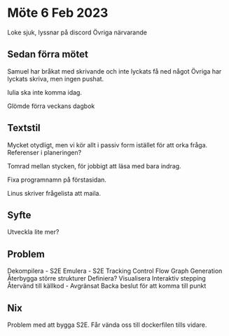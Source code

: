 # Möte 6 Feb 2023

Loke sjuk, lyssnar på discord
Övriga närvarande

## Sedan förra mötet

Samuel har bråkat med skrivande och inte lyckats få ned något
Övriga har lyckats skriva, men ingen pushat.

Iulia ska inte komma idag.

Glömde förra veckans dagbok

## Textstil

Mycket otydligt, men vi kör allt i passiv form istället för att orka fråga.
Referenser i planeringen?

Tomrad mellan stycken, för jobbigt att läsa med bara indrag.

Fixa programnamn på förstasidan.

Linus skriver frågelista att maila.

## Syfte

Utveckla lite mer?

## Problem

Dekompilera - S2E
Emulera - S2E
Tracking
Control Flow Graph Generation
	Återbygga större strukturer
	Definiera?
Visualisera
Interaktiv stepping
Återvänd till källkod - Avgränsat
Backa beslut för att komma till punkt

## Nix

Problem med att bygga S2E. Får vända oss till dockerfilen tills vidare.

